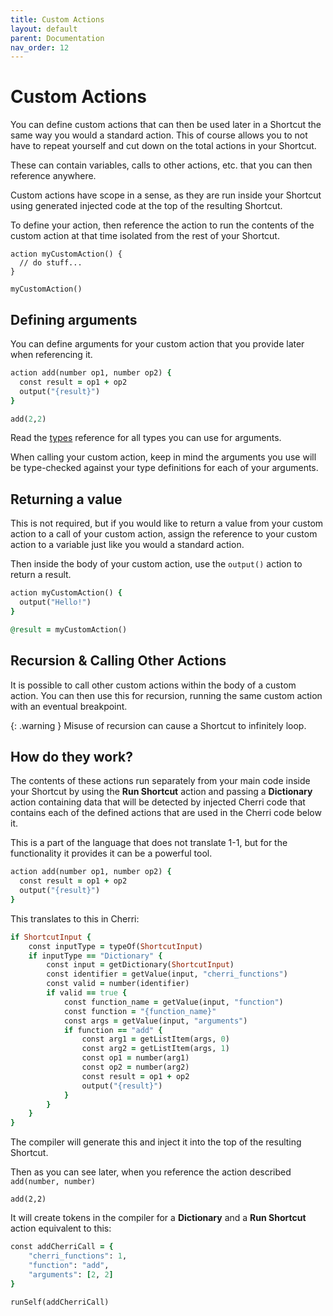 ```yaml
---
title: Custom Actions
layout: default
parent: Documentation
nav_order: 12
---
```


# Custom Actions

You can define custom actions that can then be used later in a Shortcut the same way you would a standard action. This of course allows you to not have to repeat yourself and cut down on the total actions in your Shortcut.

These can contain variables, calls to other actions, etc. that you can then reference anywhere.

Custom actions have scope in a sense, as they are run inside your Shortcut using generated injected code at the top of the resulting Shortcut.

To define your action, then reference the action to run the contents of the custom action at that time isolated from the rest of your Shortcut.

```
action myCustomAction() {
  // do stuff...
}

myCustomAction()
```

## Defining arguments

You can define arguments for your custom action that you provide later when referencing it.

```ruby
action add(number op1, number op2) {
  const result = op1 + op2
  output("{result}")
}

add(2,2)
```

Read the [types](types) reference for all types you can use for arguments.

When calling your custom action, keep in mind the arguments you use will be type-checked against your type definitions for each of your arguments.

## Returning a value

This is not required, but if you would like to return a value from your custom action to a call of your custom action, assign the reference to your custom action to a variable just like you would a standard action.

Then inside the body of your custom action, use the `output()` action to return a result.

```ruby
action myCustomAction() {
  output("Hello!")
}

@result = myCustomAction()
```

## Recursion & Calling Other Actions

It is possible to call other custom actions within the body of a custom action. You can then use this for recursion, running the same custom action with an eventual breakpoint.

{: .warning }
Misuse of recursion can cause a Shortcut to infinitely loop.

## How do they work?

The contents of these actions run separately from your main code inside your Shortcut by using the **Run Shortcut** action and passing a **Dictionary** action containing data that will be detected by injected Cherri code that contains each of the defined actions that are used in the Cherri code below it.

This is a part of the language that does not translate 1-1, but for the functionality it provides it can be a powerful tool.

```ruby
action add(number op1, number op2) {
  const result = op1 + op2
  output("{result}")
}
```

This translates to this in Cherri:

```ruby
if ShortcutInput {
    const inputType = typeOf(ShortcutInput)
    if inputType == "Dictionary" {
        const input = getDictionary(ShortcutInput)
        const identifier = getValue(input, "cherri_functions")
        const valid = number(identifier)
        if valid == true {
            const function_name = getValue(input, "function")
            const function = "{function_name}"
            const args = getValue(input, "arguments")
            if function == "add" {
                const arg1 = getListItem(args, 0)
                const arg2 = getListItem(args, 1)
                const op1 = number(arg1)
                const op2 = number(arg2)
                const result = op1 + op2
                output("{result}")
            }
        }
    }
}
```

The compiler will generate this and inject it into the top of the resulting Shortcut.

Then as you can see later, when you reference the action described `add(number, number)`

```
add(2,2)
```

It will create tokens in the compiler for a **Dictionary** and a **Run Shortcut** action equivalent to this:

```ruby
const addCherriCall = {
    "cherri_functions": 1,
    "function": "add",
    "arguments": [2, 2]
}

runSelf(addCherriCall)
```

